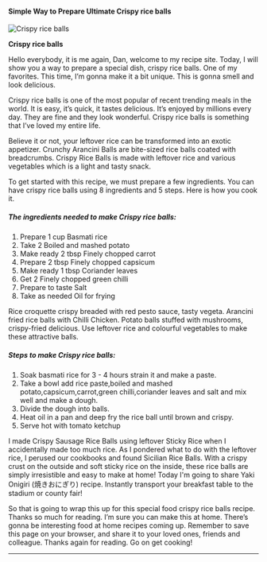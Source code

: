             

#### Simple Way to Prepare Ultimate Crispy rice balls

![Crispy rice balls](https://img-global.cpcdn.com/recipes/ce512ab2d4fef385/751x532cq70/crispy-rice-balls-recipe-main-photo.jpg)

**Crispy rice balls**

Hello everybody, it is me again, Dan, welcome to my recipe site. Today, I will show you a way to prepare a special dish, crispy rice balls. One of my favorites. This time, I’m gonna make it a bit unique. This is gonna smell and look delicious.

Crispy rice balls is one of the most popular of recent trending meals in the world. It is easy, it’s quick, it tastes delicious. It’s enjoyed by millions every day. They are fine and they look wonderful. Crispy rice balls is something that I’ve loved my entire life.

Believe it or not, your leftover rice can be transformed into an exotic appetizer. Crunchy Arancini Balls are bite-sized rice balls coated with breadcrumbs. Crispy Rice Balls is made with leftover rice and various vegetables which is a light and tasty snack.

To get started with this recipe, we must prepare a few ingredients. You can have crispy rice balls using 8 ingredients and 5 steps. Here is how you cook it.

##### The ingredients needed to make Crispy rice balls:

1.  Prepare 1 cup Basmati rice
2.  Take 2 Boiled and mashed potato
3.  Make ready 2 tbsp Finely chopped carrot
4.  Prepare 2 tbsp Finely chopped capsicum
5.  Make ready 1 tbsp Coriander leaves
6.  Get 2 Finely chopped green chilli
7.  Prepare to taste Salt
8.  Take as needed Oil for frying

Rice croquette crispy breaded with red pesto sauce, tasty vegeta. Arancini fried rice balls with Chilli Chicken. Potato balls stuffed with mushrooms, crispy-fried delicious. Use leftover rice and colourful vegetables to make these attractive balls.

##### Steps to make Crispy rice balls:

1.  Soak basmati rice for 3 - 4 hours strain it and make a paste.
2.  Take a bowl add rice paste,boiled and mashed potato,capsicum,carrot,green chilli,coriander leaves and salt and mix well and make a dough.
3.  Divide the dough into balls.
4.  Heat oil in a pan and deep fry the rice ball until brown and crispy.
5.  Serve hot with tomato ketchup

I made Crispy Sausage Rice Balls using leftover Sticky Rice when I accidentally made too much rice. As I pondered what to do with the leftover rice, I perused our cookbooks and found Sicilian Rice Balls. With a crispy crust on the outside and soft sticky rice on the inside, these rice balls are simply irresistible and easy to make at home! Today I'm going to share Yaki Onigiri (焼きおにぎり) recipe. Instantly transport your breakfast table to the stadium or county fair!

So that is going to wrap this up for this special food crispy rice balls recipe. Thanks so much for reading. I’m sure you can make this at home. There’s gonna be interesting food at home recipes coming up. Remember to save this page on your browser, and share it to your loved ones, friends and colleague. Thanks again for reading. Go on get cooking!

* * *